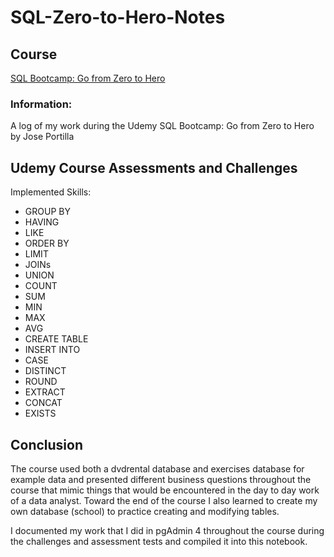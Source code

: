 # SQL-Zero-to-Hero-Notes

## Course
[SQL Bootcamp: Go from Zero to Hero](https://www.udemy.com/course/the-complete-sql-bootcamp/)

### Information:
A log of my work during the Udemy SQL Bootcamp: Go from Zero to Hero by Jose Portilla

## Udemy Course Assessments and Challenges
Implemented Skills:

* GROUP BY   
* HAVING   
* LIKE   
* ORDER BY   
* LIMIT   
* JOINs   
* UNION   
* COUNT   
* SUM   
* MIN   
* MAX   
* AVG   
* CREATE TABLE   
* INSERT INTO   
* CASE   
* DISTINCT   
* ROUND   
* EXTRACT   
* CONCAT   
* EXISTS   

## Conclusion

The course used both a dvdrental database and exercises database for example data and presented different business questions throughout the course that mimic things that would be encountered in the day to day work of a data analyst. Toward the end of the course I also learned to create my own database (school) to practice creating and modifying tables.

I documented my work that I did in pgAdmin 4 throughout the course during the challenges and assessment tests and compiled it into this notebook.
